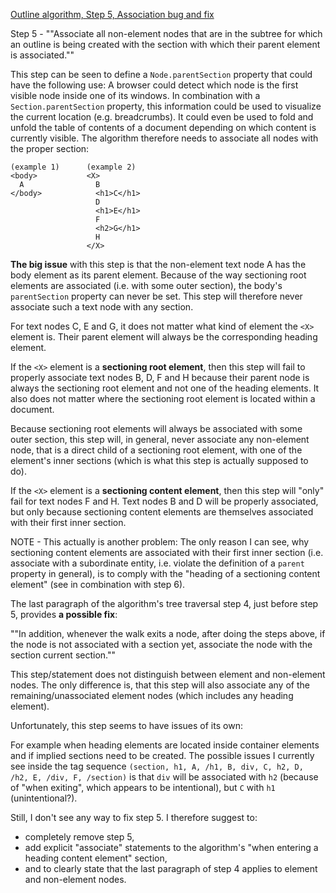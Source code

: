 
[Outline algorithm, Step 5, Association bug and fix](https://github.com/w3c/html/issues/1001)

Step 5 - ""Associate all non-element nodes that are in the subtree for which an
outline is being created with the section with which their parent element is
associated.""

This step can be seen to define a `Node.parentSection` property that could have
the following use: A browser could detect which node is the first visible node
inside one of its windows. In combination with a `Section.parentSection` property,
this information could be used to visualize the current location (e.g. breadcrumbs).
It could even be used to fold and unfold the table of contents of a document
depending on which content is currently visible. The algorithm therefore needs to
associate all nodes with the proper section:

```
(example 1)      (example 2)
<body>           <X>
  A                B
</body>            <h1>C</h1>
                   D
                   <h1>E</h1>
                   F
                   <h2>G</h1>
                   H
                 </X>
```

**The big issue** with this step is that the non-element text node A has the body
element as its parent element. Because of the way sectioning root elements are
associated (i.e. with some outer section), the body's `parentSection` property can
never be set. This step will therefore never associate such a text node with any
section.

For text nodes C, E and G, it does not matter what kind of element the `<X>`
element is. Their parent element will always be the corresponding heading element.

If the `<X>` element is a **sectioning root element**, then this step will fail
to properly associate text nodes B, D, F and H because their parent node is always
the sectioning root element and not one of the heading elements. It also does not
matter where the sectioning root element is located within a document.

Because sectioning root elements will always be associated with some outer section,
this step will, in general, never associate any non-element node, that is a direct
child of a sectioning root element, with one of the element's inner sections (which
is what this step is actually supposed to do).

If the `<X>` element is a **sectioning content element**, then this step will
"only" fail for text nodes F and H. Text nodes B and D will be properly associated,
but only because sectioning content elements are themselves associated with their
first inner section.

NOTE - This actually is another problem: The only reason I can see, why sectioning
content elements are associated with their first inner section (i.e. associate with
a subordinate entity, i.e. violate the definition of a `parent` property in general),
is to comply with the "heading of a sectioning content element" (see in combination
with step 6).

The last paragraph of the algorithm's tree traversal step 4, just before step 5,
provides **a possible fix**:

""In addition, whenever the walk exits a node, after doing the steps above, if
the node is not associated with a section yet, associate the node with the section
current section.""

This step/statement does not distinguish between element and non-element nodes.
The only difference is, that this step will also associate any of the
remaining/unassociated element nodes (which includes any heading element).

Unfortunately, this step seems to have issues of its own:

For example when heading elements are located inside container elements and if
implied sections need to be created. The possible issues I currently see inside
the tag sequence `(section, h1, A, /h1, B, div, C, h2, D, /h2, E, /div, F, /section)`
is that `div` will be associated with `h2` (because of "when exiting", which appears
to be intentional), but `C` with `h1` (unintentional?).

Still, I don't see any way to fix step 5. I therefore suggest to:

- completely remove step 5,
- add explicit "associate" statements to the algorithm's
  "when entering a heading content element" section,
- and to clearly state that the last paragraph of step 4 applies to
  element and non-element nodes.
